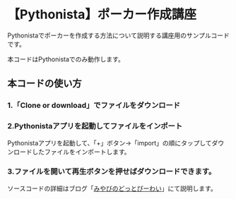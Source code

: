 # 【Pythonista】ポーカー作成講座
Pythonistaでポーカーを作成する方法について説明する講座用のサンプルコードです。
   
本コードはPythonistaでのみ動作します。

## 本コードの使い方
### 1.「Clone or download」でファイルをダウンロード
### 2.Pythonistaアプリを起動してファイルをインポート
Pythonistaアプリを起動して、「+」ボタン→「import」の順にタップしてダウンロードしたファイルをインポートします。

### 3.ファイルを開いて再生ボタンを押せばダウンロードできます。

ソースコードの詳細はブログ「[みやびのどっとぴーわい](https://se.miyabikno-jobs.com/)」にて説明します。